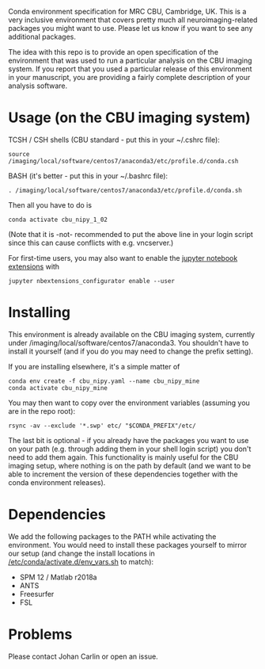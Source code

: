 Conda environment specification for MRC CBU, Cambridge, UK. This is a very inclusive
environment that covers pretty much all neuroimaging-related packages you might want to
use. Please let us know if you want to see any additional packages.

The idea with this repo is to provide an open specification of the environment that was
used to run a particular analysis on the CBU imaging system. If you report that you used
a particular release of this environment in your manuscript, you are providing a fairly
complete description of your analysis software.

# Usage (on the CBU imaging system)


TCSH / CSH shells (CBU standard - put this in your ~/.cshrc file):

```
source /imaging/local/software/centos7/anaconda3/etc/profile.d/conda.csh
```

BASH (it's better - put this in your ~/.bashrc file):
```
. /imaging/local/software/centos7/anaconda3/etc/profile.d/conda.sh
```

Then all you have to do is

```
conda activate cbu_nipy_1_02
```

(Note that it is -not- recommended to put the above line in your login script since this
can cause conflicts with e.g. vncserver.)

For first-time users, you may also want to enable the [jupyter notebook
extensions](https://github.com/ipython-contrib/jupyter_contrib_nbextensions) with

```
jupyter nbextensions_configurator enable --user
```

# Installing

This environment is already available on the CBU imaging system, currently under
/imaging/local/software/centos7/anaconda3. You shouldn't have to install it yourself
(and if you do you may need to change the prefix setting).

If you are installing elsewhere, it's a simple matter of

```
conda env create -f cbu_nipy.yaml --name cbu_nipy_mine
conda activate cbu_nipy_mine
```
You may then want to copy over the environment variables (assuming you are in the repo
root):

```
rsync -av --exclude '*.swp' etc/ "$CONDA_PREFIX"/etc/
```

The last bit is optional - if you already have the packages you want to use on your path
(e.g. through adding them in your shell login script) you don't need to add them again.
This functionality is mainly useful for the CBU imaging setup, where nothing is on the
path by default (and we want to be able to increment the version of these dependencies
together with the conda environment releases).

# Dependencies
We add the following packages to the PATH while activating the environment. You would
need to install these packages yourself to mirror our setup (and change the install
locations in [/etc/conda/activate.d/env_vars.sh](env_vars.sh) to match):

* SPM 12 / Matlab r2018a
* ANTS
* Freesurfer
* FSL

# Problems
Please contact Johan Carlin or open an issue.
